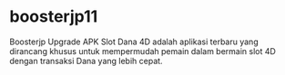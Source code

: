 # boosterjp11
Boosterjp Upgrade APK Slot Dana 4D adalah aplikasi terbaru yang dirancang khusus untuk mempermudah pemain dalam bermain slot 4D dengan transaksi Dana yang lebih cepat.
